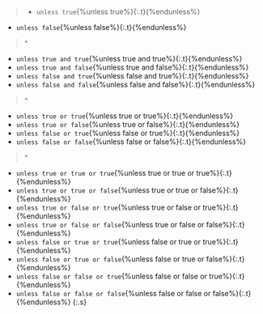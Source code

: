 

>- `unless true`{%unless true%}{:.t}{%endunless%}
- `unless false`{%unless false%}{:.t}{%endunless%}
>^
- `unless true and true`{%unless true and true%}{:.t}{%endunless%}
- `unless true and false`{%unless true and false%}{:.t}{%endunless%}
- `unless false and true`{%unless false and true%}{:.t}{%endunless%}
- `unless false and false`{%unless false and false%}{:.t}{%endunless%}
>^
- `unless true or true`{%unless true or true%}{:.t}{%endunless%}
- `unless true or false`{%unless true or false%}{:.t}{%endunless%}
- `unless false or true`{%unless false or true%}{:.t}{%endunless%}
- `unless false or false`{%unless false or false%}{:.t}{%endunless%}
>^
- `unless true or true or true`{%unless true or true or true%}{:.t}{%endunless%}
- `unless true or true or false`{%unless true or true or false%}{:.t}{%endunless%}
- `unless true or false or true`{%unless true or false or true%}{:.t}{%endunless%}
- `unless true or false or false`{%unless true or false or false%}{:.t}{%endunless%}
- `unless false or true or true`{%unless false or true or true%}{:.t}{%endunless%}
- `unless false or true or false`{%unless false or true or false%}{:.t}{%endunless%}
- `unless false or false or true`{%unless false or false or true%}{:.t}{%endunless%}
- `unless false or false or false`{%unless false or false or false%}{:.t}{%endunless%}
{:.s}
<style>
.s{color:silver}
.s .t{color:green}
</style>
